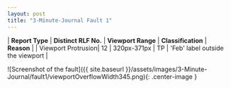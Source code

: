 ```yaml
---
layout: post
title: "3-Minute-Journal Fault 1"
---
```

| **Report Type** | **Distinct RLF No.** | **Viewport Range** | **Classification** | **Reason** |
| Viewport Protrusion| 12 | 320px-371px | TP | 'Feb' label outside the viewport | 

![Screenshot of the fault]({{ site.baseurl }}/assets/images/3-Minute-Journal/fault1/viewportOverflowWidth345.png){: .center-image }